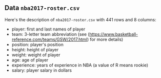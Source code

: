 ## Data `nba2017-roster.csv`

Here's the description of  `nba2017-roster.csv` with 441 rows and 8 columns:

- player: first and last names of player
- team: 3-letter team abbreviation (see (https://www.basketball-reference.com/teams/GSW/2017.html) for more details)
- position: player's position
- height: height of player
- weight: weight of player
- age: age of player
- experience: years of experience in NBA (a value of R means rookie)
- salary: player salary in dollars

